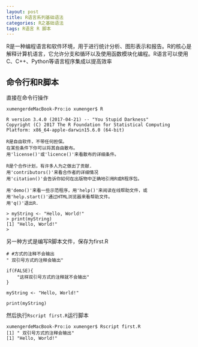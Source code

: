 ```yaml
---
layout: post
title: R语言系列基础语法
categories: R之基础语法
tags: R语言 R 脚本
---
```


R是一种编程语言和软件环境，用于进行统计分析、图形表示和报告。R的核心是解释计算机语言，它允许分支和循环以及使用函数模块化编程。R语言可以使用C、C++、Python等语言程序集成以提高效率

## 命令行和R脚本

直接在命令行操作

```
xumengerdeMacBook-Pro:io xumenger$ R

R version 3.4.0 (2017-04-21) -- "You Stupid Darkness"
Copyright (C) 2017 The R Foundation for Statistical Computing
Platform: x86_64-apple-darwin15.6.0 (64-bit)

R是自由软件，不带任何担保。
在某些条件下你可以将其自由散布。
用'license()'或'licence()'来看散布的详细条件。

R是个合作计划，有许多人为之做出了贡献.
用'contributors()'来看合作者的详细情况
用'citation()'会告诉你如何在出版物中正确地引用R或R程序包。

用'demo()'来看一些示范程序，用'help()'来阅读在线帮助文件，或
用'help.start()'通过HTML浏览器来看帮助文件。
用'q()'退出R.

> myString <- "Hello, World!"
> print(myString)
[1] "Hello, World!"
> 

```

另一种方式是编写R脚本文件，保存为first.R

```
# #方式的注释不会输出
" 双引号方式的注释会输出"

if(FALSE){
    "这样双引号方式的注释就不会输出"
}

myString <- "Hello, World!"

print(myString)
```

然后执行`Rscript first.R`运行脚本

```
xumengerdeMacBook-Pro:io xumenger$ Rscript first.R 
[1] " 双引号方式的注释会输出"
[1] "Hello, World!"
```


